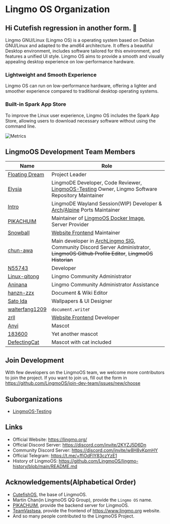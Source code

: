 # Lingmo OS Organization

## Hi Cutefish regression in another form. 👋
Lingmo GNU/Linux (Lingmo OS) is a operating system based on Debian GNU/Linux and adapted to the amd64 architecture. It offers a beautiful Desktop environment, includes software tailored for this environment, and features a unified UI style. Lingmo OS aims to provide a smooth and visually appealing desktop experience on low-performance hardware.

### Lightweight and Smooth Experience
Lingmo OS can run on low-performance hardware, offering a lighter and smoother experience compared to traditional desktop operating systems.

### Built-in Spark App Store
To improve the Linux user experience, Lingmo OS includes the Spark App Store, allowing users to download necessary software without using the command line.

![Metrics](https://lingmoos.github.io/lingmo-metrics/metrics.svg)

## LingmoOS Development Team Members
**Name**|**Role**
--------|--------
[Floating Dream](https://github.com/lingmo-dream)|Project Leader
[Elysia](https://github.com/ganyuanzhen)|LingmoDE Developer, Code Reviewer, [LingmoOS-Testing](https://github.com/LingmoOS-Testing) Owner, Lingmo Software Repository Maintainer
[Intro](https://github.com/Intro-iu)|LingmoDE Wayland Session(WIP) Developer & [Arch](https://github.com/LingmoOS-Testing/lingmo-arch-pkgbuilder)/[Alpine](https://github.com/LingmoOS-Testing/lingmo-alpine-apkbuilder) Ports Maintainer
[PIKACHUIM](https://github.com/PIKACHUIM)|Maintainer of [LingmoOS Docker Image](https://github.com/PIKACHUIM/DockerFiles/blob/main/Dockers/Debian/Desktop/Lingmo), Server Provider
[Snowball](https://github.com/SnowballXueQiu)|[Website Frontend](https://github.com/TeamVastsea/lingmoos-frontend) Maintainer
[chun-awa](https://github.com/chun-awa)|Main developer in [ArchLingmo SIG](https://github.com/orgs/LingmoOS/teams/arch-lingmo-sig), Community Discord Server Administrator, ~~LingmoOS Github Profile Editor~~, ~~LingmoOS Historian~~
[N55743](https://github.com/N55743)|Developer
[Linux-qitong](https://github.com/linux-qitong)|Lingmo Community Administrator
[Aninana](https://github.com/Aninana)|Lingmo Community Administrator Assistance
[hanzn-zzx](https://github.com/hanzn-zzx)|Document & Wiki Editor
[Sato Ida](https://github.com/Sato-Ida)|Wallpapers & UI Designer
[walterfang1209](https://github.com/walterfang1209)|`document.write`r
[zrll](https://github.com/zrll12)|[Website Frontend](https://github.com/TeamVastsea/lingmoos-frontend) Developer
[Anyi](https://github.com/Anyi-qaq)|Mascot
[183600](https://github.com/183600)|Yet another mascot
[DefectingCat](https://github.com/DefectingCat)|Mascot with cat included

## Join Development
With few developers on the LingmoOS team, we welcome more contributors to join the project.
If you want to join us, fill out the form in <https://github.com/LingmoOS/join-dev-team/issues/new/choose>

## Suborganizations
- [LingmoOS-Testing](https://github.com/LingmoOS-Testing)

## Links
- Official Website: <https://lingmo.org/>
- Official Discord Server: <https://discord.com/invite/2KYZJ5D6Dn>
- Community Discord Server: <https://discord.com/invite/w8H8vKpmHY>
- Official Telegram: <https://t.me/+ffiOdFIY83czYzE1>
- History of LingmoOS: <https://github.com/LingmoOS/lingmo-history/blob/main/README.md>

## Acknowledgements(Alphabetical Order)
- [CutefishOS](https://github.com/cutefishos), the base of LingmoOS.
- Martin Chan(in LingmoOS QQ Group), provide the `Lingmo OS` name.
- [PIKACHUIM](https://github.com/PIKACHUIM), provide the backend server for LingmoOS.
- [TeamVastsea](https://github.com/TeamVastsea), provide the frontend of <https://www.lingmo.org> website.
- And so many people contributed to the LingmoOS Project.
